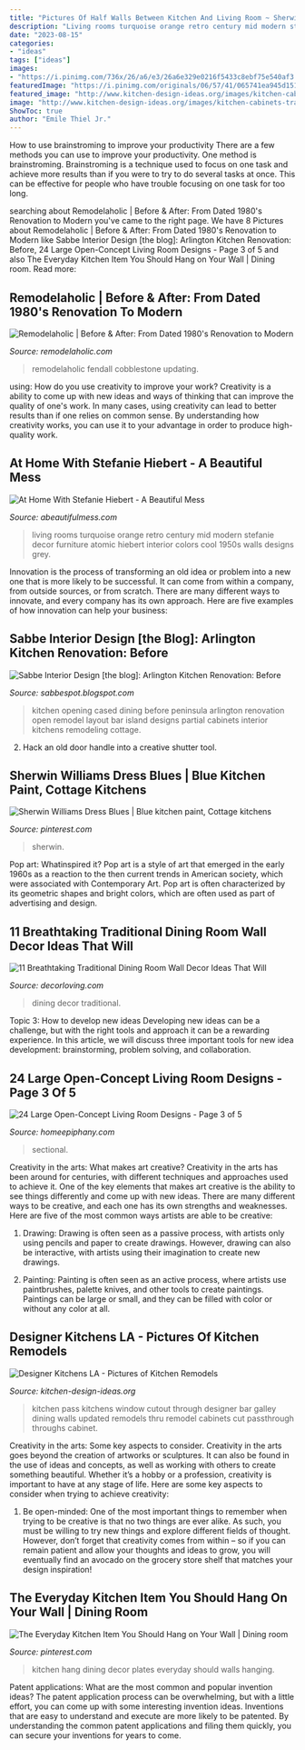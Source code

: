 ```yaml
---
title: "Pictures Of Half Walls Between Kitchen And Living Room ~ Sherwin Williams Dress Blues"
description: "Living rooms turquoise orange retro century mid modern stefanie decor furniture atomic hiebert interior colors cool 1950s walls designs grey"
date: "2023-08-15"
categories:
- "ideas"
tags: ["ideas"]
images:
- "https://i.pinimg.com/736x/26/a6/e3/26a6e329e0216f5433c8ebf75e540af3.jpg"
featuredImage: "https://i.pinimg.com/originals/06/57/41/065741ea945d151fc77fcf38b79200ab.jpg"
featured_image: "http://www.kitchen-design-ideas.org/images/kitchen-cabinets-traditional-two-tone-251a-dkl016-white-green-glass-pass-thru-window-purple.jpg"
image: "http://www.kitchen-design-ideas.org/images/kitchen-cabinets-traditional-two-tone-251a-dkl016-white-green-glass-pass-thru-window-purple.jpg"
ShowToc: true
author: "Emile Thiel Jr."
---
```



How to use brainstroming to improve your productivity
There are a few methods you can use to improve your productivity. One method is brainstroming. Brainstroming is a technique used to focus on one task and achieve more results than if you were to try to do several tasks at once. This can be effective for people who have trouble focusing on one task for too long.

	

		
searching about Remodelaholic | Before &amp; After: From Dated 1980&#039;s Renovation to Modern you've came to the right page. We have 8 Pictures about Remodelaholic | Before &amp; After: From Dated 1980&#039;s Renovation to Modern like Sabbe Interior Design [the blog]: Arlington Kitchen Renovation: Before, 24 Large Open-Concept Living Room Designs - Page 3 of 5 and also The Everyday Kitchen Item You Should Hang on Your Wall | Dining room. Read more:
		
    
## Remodelaholic | Before &amp; After: From Dated 1980&#039;s Renovation To Modern

<img loading=lazy src="https://www.remodelaholic.com/wp-content/uploads/2016/08/1980s-Living-Room-and-Kitchen-Update-Fendall-Home-Renovation-Cobblestone-Development-Group-featured-on-@Remodelaholic.jpg" onerror="this.onerror=null;this.src='https://tse1.mm.bing.net/th?id=OIP.qIpuXJ_vpAaNjF_gGa8GpgHaKp&amp;pid=15.1';" alt="Remodelaholic | Before &amp; After: From Dated 1980&#039;s Renovation to Modern">

_Source: remodelaholic.com_

>remodelaholic fendall cobblestone updating. 

	

using: How do you use creativity to improve your work?
Creativity is a ability to come up with new ideas and ways of thinking that can improve the quality of one's work. In many cases, using creativity can lead to better results than if one relies on common sense. By understanding how creativity works, you can use it to your advantage in order to produce high-quality work.

    
## At Home With Stefanie Hiebert - A Beautiful Mess

<img loading=lazy src="https://abeautifulmess.typepad.com/.a/6a00d8358081ff69e2017d3e073d47970c-800wi" onerror="this.onerror=null;this.src='https://tse2.mm.bing.net/th?id=OIP.p1tz8GocxwfA7bFpaTA8qQHaFT&amp;pid=15.1';" alt="At Home With Stefanie Hiebert - A Beautiful Mess">

_Source: abeautifulmess.com_

>living rooms turquoise orange retro century mid modern stefanie decor furniture atomic hiebert interior colors cool 1950s walls designs grey. 

	

Innovation is the process of transforming an old idea or problem into a new one that is more likely to be successful. It can come from within a company, from outside sources, or from scratch. There are many different ways to innovate, and every company has its own approach. Here are five examples of how innovation can help your business: 

    
## Sabbe Interior Design [the Blog]: Arlington Kitchen Renovation: Before

<img loading=lazy src="http://2.bp.blogspot.com/-QbNZ9I01N2M/Uk22pJCK5BI/AAAAAAAAI7k/bXROUUJW4cM/s1600/KITCHEN.jpg" onerror="this.onerror=null;this.src='https://tse3.mm.bing.net/th?id=OIP.2XwgtNf_KA-5wJFnWEdpIgHaID&amp;pid=15.1';" alt="Sabbe Interior Design [the blog]: Arlington Kitchen Renovation: Before">

_Source: sabbespot.blogspot.com_

>kitchen opening cased dining before peninsula arlington renovation open remodel layout bar island designs partial cabinets interior kitchens remodeling cottage. 

	

2. Hack an old door handle into a creative shutter tool.

    
## Sherwin Williams Dress Blues | Blue Kitchen Paint, Cottage Kitchens

<img loading=lazy src="https://i.pinimg.com/736x/26/a6/e3/26a6e329e0216f5433c8ebf75e540af3.jpg" onerror="this.onerror=null;this.src='https://tse3.mm.bing.net/th?id=OIP.6oXaAlZvM0qtY1n_47zoPwHaHa&amp;pid=15.1';" alt="Sherwin Williams Dress Blues | Blue kitchen paint, Cottage kitchens">

_Source: pinterest.com_

>sherwin. 

	

Pop art: Whatinspired it?
Pop art is a style of art that emerged in the early 1960s as a reaction to the then current trends in American society, which were associated with Contemporary Art. Pop art is often characterized by its geometric shapes and bright colors, which are often used as part of advertising and design.

    
## 11 Breathtaking Traditional Dining Room Wall Decor Ideas That Will

<img loading=lazy src="https://decorloving.com/wp-content/uploads/2019/10/Dining-Room-Wall-Decor-Ideas-2.jpg" onerror="this.onerror=null;this.src='https://tse4.mm.bing.net/th?id=OIP.hSo9_dR-xS2qJUf1_9jArgHaLH&amp;pid=15.1';" alt="11 Breathtaking Traditional Dining Room Wall Decor Ideas That Will">

_Source: decorloving.com_

>dining decor traditional. 

	

Topic 3: How to develop new ideas
Developing new ideas can be a challenge, but with the right tools and approach it can be a rewarding experience. In this article, we will discuss three important tools for new idea development: brainstorming, problem solving, and collaboration.

    
## 24 Large Open-Concept Living Room Designs - Page 3 Of 5

<img loading=lazy src="https://homeepiphany.com/wp-content/uploads/2015/11/24-Large-Open-Concept-Living-Room-Designs-14.jpg" onerror="this.onerror=null;this.src='https://tse3.mm.bing.net/th?id=OIP.pa_q-uuZGTdevVQVWZ6sCgHaFi&amp;pid=15.1';" alt="24 Large Open-Concept Living Room Designs - Page 3 of 5">

_Source: homeepiphany.com_

>sectional. 

	

Creativity in the arts: What makes art creative?
Creativity in the arts has been around for centuries, with different techniques and approaches used to achieve it. One of the key elements that makes art creative is the ability to see things differently and come up with new ideas. There are many different ways to be creative, and each one has its own strengths and weaknesses. Here are five of the most common ways artists are able to be creative: 
1. Drawing: Drawing is often seen as a passive process, with artists only using pencils and paper to create drawings. However, drawing can also be interactive, with artists using their imagination to create new drawings.

2. Painting: Painting is often seen as an active process, where artists use paintbrushes, palette knives, and other tools to create paintings. Paintings can be large or small, and they can be filled with color or without any color at all.

    
## Designer Kitchens LA - Pictures Of Kitchen Remodels

<img loading=lazy src="http://www.kitchen-design-ideas.org/images/kitchen-cabinets-traditional-two-tone-251a-dkl016-white-green-glass-pass-thru-window-purple.jpg" onerror="this.onerror=null;this.src='https://tse4.mm.bing.net/th?id=OIP.SJNmSJdSPyyrmt3umnfAhAHaFj&amp;pid=15.1';" alt="Designer Kitchens LA - Pictures of Kitchen Remodels">

_Source: kitchen-design-ideas.org_

>kitchen pass kitchens window cutout through designer bar galley dining walls updated remodels thru remodel cabinets cut passthrough throughs cabinet. 

	

Creativity in the arts: Some key aspects to consider.
Creativity in the arts goes beyond the creation of artworks or sculptures. It can also be found in the use of ideas and concepts, as well as working with others to create something beautiful. Whether it’s a hobby or a profession, creativity is important to have at any stage of life. Here are some key aspects to consider when trying to achieve creativity: 
1) Be open-minded: One of the most important things to remember when trying to be creative is that no two things are ever alike. As such, you must be willing to try new things and explore different fields of thought. However, don’t forget that creativity comes from within – so if you can remain patient and allow your thoughts and ideas to grow, you will eventually find an avocado on the grocery store shelf that matches your design inspiration!

    
## The Everyday Kitchen Item You Should Hang On Your Wall | Dining Room

<img loading=lazy src="https://i.pinimg.com/originals/06/57/41/065741ea945d151fc77fcf38b79200ab.jpg" onerror="this.onerror=null;this.src='https://tse1.mm.bing.net/th?id=OIP.UYEUNl_rI8WYSdnbbuCjcgHaLI&amp;pid=15.1';" alt="The Everyday Kitchen Item You Should Hang on Your Wall | Dining room">

_Source: pinterest.com_

>kitchen hang dining decor plates everyday should walls hanging. 

	

Patent applications: What are the most common and popular invention ideas?
The patent application process can be overwhelming, but with a little effort, you can come up with some interesting invention ideas. Inventions that are easy to understand and execute are more likely to be patented. By understanding the common patent applications and filing them quickly, you can secure your inventions for years to come.

